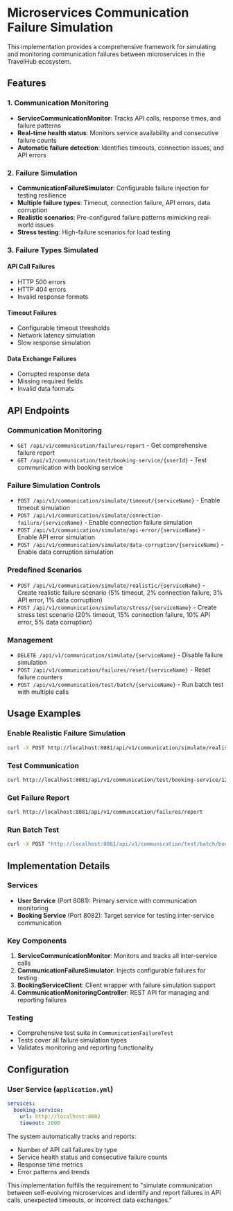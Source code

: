 # Microservices Communication Failure Simulation

This implementation provides a comprehensive framework for simulating and monitoring communication failures between microservices in the TravelHub ecosystem.

## Features

### 1. Communication Monitoring
- **ServiceCommunicationMonitor**: Tracks API calls, response times, and failure patterns
- **Real-time health status**: Monitors service availability and consecutive failure counts
- **Automatic failure detection**: Identifies timeouts, connection issues, and API errors

### 2. Failure Simulation
- **CommunicationFailureSimulator**: Configurable failure injection for testing resilience
- **Multiple failure types**: Timeout, connection failure, API errors, data corruption
- **Realistic scenarios**: Pre-configured failure patterns mimicking real-world issues
- **Stress testing**: High-failure scenarios for load testing

### 3. Failure Types Simulated

#### API Call Failures
- HTTP 500 errors
- HTTP 404 errors  
- Invalid response formats

#### Timeout Failures
- Configurable timeout thresholds
- Network latency simulation
- Slow response simulation

#### Data Exchange Failures
- Corrupted response data
- Missing required fields
- Invalid data formats

## API Endpoints

### Communication Monitoring
- `GET /api/v1/communication/failures/report` - Get comprehensive failure report
- `GET /api/v1/communication/test/booking-service/{userId}` - Test communication with booking service

### Failure Simulation Controls
- `POST /api/v1/communication/simulate/timeout/{serviceName}` - Enable timeout simulation
- `POST /api/v1/communication/simulate/connection-failure/{serviceName}` - Enable connection failure simulation
- `POST /api/v1/communication/simulate/api-error/{serviceName}` - Enable API error simulation
- `POST /api/v1/communication/simulate/data-corruption/{serviceName}` - Enable data corruption simulation

### Predefined Scenarios
- `POST /api/v1/communication/simulate/realistic/{serviceName}` - Create realistic failure scenario (5% timeout, 2% connection failure, 3% API error, 1% data corruption)
- `POST /api/v1/communication/simulate/stress/{serviceName}` - Create stress test scenario (20% timeout, 15% connection failure, 10% API error, 5% data corruption)

### Management
- `DELETE /api/v1/communication/simulate/{serviceName}` - Disable failure simulation
- `POST /api/v1/communication/failures/reset/{serviceName}` - Reset failure counters
- `POST /api/v1/communication/test/batch/{serviceName}` - Run batch test with multiple calls

## Usage Examples

### Enable Realistic Failure Simulation
```bash
curl -X POST http://localhost:8081/api/v1/communication/simulate/realistic/booking-service
```

### Test Communication
```bash
curl http://localhost:8081/api/v1/communication/test/booking-service/123
```

### Get Failure Report
```bash
curl http://localhost:8081/api/v1/communication/failures/report
```

### Run Batch Test
```bash
curl -X POST "http://localhost:8081/api/v1/communication/test/batch/booking-service?numberOfCalls=20"
```

## Implementation Details

### Services
- **User Service** (Port 8081): Primary service with communication monitoring
- **Booking Service** (Port 8082): Target service for testing inter-service communication

### Key Components
1. **ServiceCommunicationMonitor**: Monitors and tracks all inter-service calls
2. **CommunicationFailureSimulator**: Injects configurable failures for testing
3. **BookingServiceClient**: Client wrapper with failure simulation support
4. **CommunicationMonitoringController**: REST API for managing and reporting failures

### Testing
- Comprehensive test suite in `CommunicationFailureTest`
- Tests cover all failure simulation types
- Validates monitoring and reporting functionality

## Configuration

### User Service (`application.yml`)
```yaml
services:
  booking-service:
    url: http://localhost:8082
    timeout: 2000
```

The system automatically tracks and reports:
- Number of API call failures by type
- Service health status and consecutive failure counts
- Response time metrics
- Error patterns and trends

This implementation fulfills the requirement to "simulate communication between self-evolving microservices and identify and report failures in API calls, unexpected timeouts, or incorrect data exchanges."